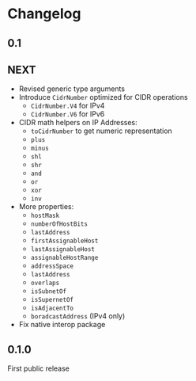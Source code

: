 # Changelog

## 0.1

## NEXT
* Revised generic type arguments
* Introduce `CidrNumber` optimized for CIDR operations
  * `CidrNumber.V4` for IPv4
  * `CidrNumber.V6` for IPv6
* CIDR math helpers on IP Addresses:
  * `toCidrNumber` to get numeric representation
  * `plus`
  * `minus`
  * `shl`
  * `shr`
  * `and`
  * `or`
  * `xor`
  * `inv`
* More properties:
  * `hostMask`
  * `numberOfHostBits`
  * `lastAddress`
  * `firstAssignableHost`
  * `lastAssignableHost`
  * `assignableHostRange`
  * `addressSpace`
  * `lastAddress`
  * `overlaps`
  * `isSubnetOf`
  * `isSupernetOf`
  * `isAdjacentTo`
  * `boradcastAddress` (IPv4 only)
* Fix native interop package

## 0.1.0
First public release